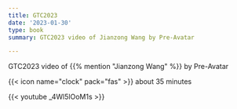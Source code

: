 ```yaml
---
title: GTC2023
date: '2023-01-30'
type: book
summary: GTC2023 video of Jianzong Wang by Pre-Avatar

---
```

GTC2023 video of {{% mention "Jianzong Wang" %}} by Pre-Avatar

{{< icon name="clock" pack="fas" >}} about 35 minutes

{{< youtube _4Wl5lOoM1s >}}

